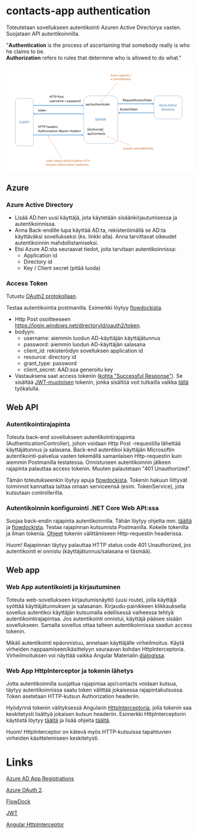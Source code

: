 # contacts-app authentication

Toteutetaan sovellukseen autentikointi Azuren Active Directorya vasten. Suojataan API autentikoinnilla.

"<b>Authentication</b> is the process of ascertaining that somebody really is who he claims to be.
<br><b>Authorization</b> refers to rules that determine who is allowed to do what."

<img src="https://raw.githubusercontent.com/ekoodi/ekoodi-2/master/assets/Authentication.png"></img>

## Azure
### Azure Active Directory
- Lisää AD:hen uusi käyttäjä, jota käytetään sisäänkirjautumisessa ja autentikoinnissa.
- Anna Back-endille lupa käyttää AD:ta, rekisteröimällä se AD:ta käyttäväksi sovellukseksi (ks. linkki alla). Anna tarvittavat oikeudet autentikoinnin mahdollistamiseksi.
- Etsi Azure AD:sta seuraavat tiedot, joita tarvitaan autentikoinnissa:
    - Application id
    - Directory id
    - Key / Client secret (pitää luoda)
    
### Access Token

Tutustu [OAuth2 protokollaan](https://docs.microsoft.com/en-us/azure/active-directory/develop/active-directory-v2-protocols).

Testaa autentikointia postmanilla. Esimerkki löytyy [flowdockista](https://www.flowdock.com/app/saimia/webapps/threads/sM5uD3l6YC9ZtDG1KaF4H3J-qbc).
- Http Post osoitteeseen https://login.windows.net/directoryId/oauth2/token.
- bodyyn:
    -  username: aiemmin luodun AD-käyttäjän käyttäjätunnus
    -  password: aiemmin luodun AD-käyttäjän salasana
    -  client_id: rekisteröidyn sovelluksen application id
    -  resource: directory id
    -  grant_type: password
    -  client_secret: AAD:ssa generoitu key
- Vastauksena saat access tokenin ([kohta "Successful Response"](https://docs.microsoft.com/en-us/azure/active-directory/develop/active-directory-protocols-oauth-code#oauth-20-authorization-flow)).
Se sisältää [JWT-muotoisen](https://jwt.io/introduction/) tokenin, jonka sisältöä voit tutkailla vaikka [tällä](https://jwt.io/) työkalulla.

## Web API
### Autentikointirajapinta

Toteuta back-end sovellukseen autentikointirajapinta (AuthenticationController), johon voidaan Http Post -requestilla lähettää käyttäjätunnus ja salasana.
Back-end autentikoi käyttäjän Microsoftin autentikointi-palvelua vasten tekemällä samanlaisen Http-requestin kuin aiemmin Postmanilla testatessa.
Onnistuneen autentikoinnin jälkeen rajapinta palauttaa access tokenin. Muuten palautetaan "401 Unauthorized".

Tämän toteutukseenkin löytyy apuja [flowdockista](https://www.flowdock.com/app/saimia/webapps/threads/sM5uD3l6YC9ZtDG1KaF4H3J-qbc).
Tokenin hakuun liittyvät toiminnot kannattaa laittaa omaan serviceensä (esim. TokenService), jota kutsutaan controllerilta.

### Autentikoinnin konfigurointi .NET Core Web API:ssa

Suojaa back-endin rajapinta autentikoinnilla. Tähän löytyy ohjetta mm. [täältä](https://docs.microsoft.com/en-us/azure/architecture/multitenant-identity/web-api) ja [flowdockista](https://www.flowdock.com/app/saimia/webapps/threads/sM5uD3l6YC9ZtDG1KaF4H3J-qbc).
Testaa rajapinnan kutsumista Postmanilla. Kokeile tokenilla ja ilman tokenia. [Ohjeet](https://docs.microsoft.com/en-us/azure/active-directory/develop/active-directory-protocols-oauth-code#use-the-access-token-to-access-the-resource) tokenin välittämiseen Http-requestin headerissa.

Huom! Rajapinnan täytyy palauttaa HTTP status code 401 Unauthorized, jos autentikointi ei onnistu (käyttäjätunnus/salasana ei täsmää).


## Web app
### Web App autentikointi ja kirjautuminen
Toteuta web-sovellukseen kirjautumisnäyttö (uusi route), jolla käyttäjä syöttää käyttäjätunnuksen ja salasanan.
Kirjaudu-painikkeen klikkauksella sovellus autentikoi käyttäjän kutsumalla edellisessä vaiheessa tehtyä autentikointirajapintaa.
Jos autentikointi onnistui, käyttäjä pääsee sisään sovellukseen. Samalla sovellus ottaa talteen autentikoinnissa saadun access tokenin. 

Mikäli autentikointi epäonnistuu, annetaan käyttäjälle virheilmoitus. Käytä virheiden nappaamiseen/käsittelyyn seuraavan kohdan HttpInterceptoria. 
Virheilmoituksen voi näyttää vaikka Angular Materialin [dialogissa](https://material.angular.io/components/dialog/overview).


### Web App HttpInterceptor ja tokenin lähetys
Jotta autentikoinnilla suojattua rajapintaa api/contacts voidaan kutsua, täytyy autentikoinnissa saatu token välittää jokaisessa
rajapintakutsussa. Token asetetaan HTTP-kutsun Authorization headeriin.

Hyödynnä tokenin välityksessä Angularin [HttpInterceptoria](https://angular.io/api/common/http/HttpInterceptor), jolla tokenin saa keskitetysti lisättyä jokaisen kutsun headeriin.
Esimerkki HttpInterceptorin käytöstä löytyy [täältä](https://www.intertech.com/Blog/angular-4-tutorial-handling-refresh-token-with-new-httpinterceptor/) ja
lisää ohjeita [täältä](https://www.google.com).

Huom! HttpInterceptor on kätevä myös HTTP-kutsuissa tapahtuvien virheiden käsittelemiseen keskitetysti.

# Links
[Azure AD App Registrations](https://docs.microsoft.com/en-us/azure/active-directory/develop/active-directory-integrating-applications)

[Azure OAuth 2](https://docs.microsoft.com/en-us/azure/active-directory/develop/active-directory-v2-protocols).

[FlowDock]([flowdockista](https://www.flowdock.com/app/saimia/webapps/threads/sM5uD3l6YC9ZtDG1KaF4H3J-qbc))

[JWT](https://jwt.io/introduction/)

[Angular HttpInterceptor](https://angular.io/api/common/http/HttpInterceptor)
